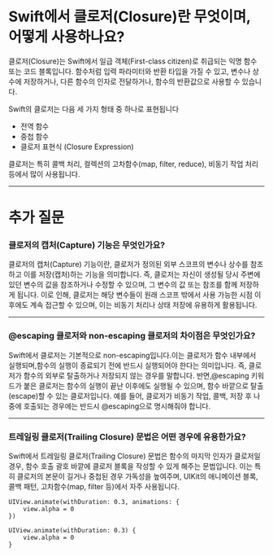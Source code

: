# Swift에서 클로저(Closure)란 무엇이며, 어떻게 사용하나요?
클로저(Closure)는 Swift에서 일급 객체(First-class citizen)로 취급되는 익명 함수 또는 코드 블록입니다. 함수처럼 입력 파라미터와 반환 타입을 가질 수 있고, 변수나 상수에 저장하거나, 다른 함수의 인자로 전달하거나, 함수의 반환값으로 사용할 수 있습니다.

Swift의 클로저는 다음 세 가지 형태 중 하나로 표현됩니다

- 전역 함수
- 중첩 함수
- 클로저 표현식 (Closure Expression)

클로저는 특히 콜백 처리, 컬렉션의 고차함수(map, filter, reduce), 비동기 작업 처리 등에서 많이 사용됩니다.

---
# 추가 질문

### 클로저의 캡처(Capture) 기능은 무엇인가요?
클로저의 캡처(Capture) 기능이란, 클로저가 정의된 외부 스코프의 변수나 상수를 참조하고 이를 저장(캡처)하는 기능을 의미합니다.
즉, 클로저는 자신이 생성될 당시 주변에 있던 변수의 값을 참조하거나 수정할 수 있으며, 그 변수의 값 또는 참조를 함께 저장하게 됩니다.
이로 인해, 클로저는 해당 변수들이 원래 스코프 밖에서 사용 가능한 시점 이후에도 계속 접근할 수 있으며, 이는 비동기 처리나 상태 저장에 유용하게 활용됩니다.

---
### @escaping 클로저와 non-escaping 클로저의 차이점은 무엇인가요?
Swift에서 클로저는 기본적으로 non-escaping입니다.이는 클로저가 함수 내부에서 실행되며,함수의 실행이 종료되기 전에 반드시 실행되어야 한다는 의미입니다. 즉, 클로저가 함수의 외부로 탈출하거나 저장되지 않는 경우를 말합니다.
반면,@escaping 키워드가 붙은 클로저는 함수의 실행이 끝난 이후에도 실행될 수 있으며, 함수 바깥으로 탈출(escape)할 수 있는 클로저입니다.
예를 들어, 클로저가 비동기 작업, 콜백, 저장 후 나중에 호출되는 경우에는 반드시 @escaping으로 명시해줘야 합니다.

---
### 트레일링 클로저(Trailing Closure) 문법은 어떤 경우에 유용한가요?
Swift에서 트레일링 클로저(Trailing Closure) 문법은 함수의 마지막 인자가 클로저일 경우, 함수 호출 괄호 바깥에 클로저 블록을 작성할 수 있게 해주는 문법입니다.
이는 특히 클로저의 본문이 길거나 중첩된 경우 가독성을 높여주며, UIKit의 애니메이션 블록, 콜백 패턴, 고차함수(map, filter 등)에서 자주 사용됩니다.

```
UIView.animate(withDuration: 0.3, animations: {
    view.alpha = 0
})
```

```
UIView.animate(withDuration: 0.3) {
    view.alpha = 0
}
```
